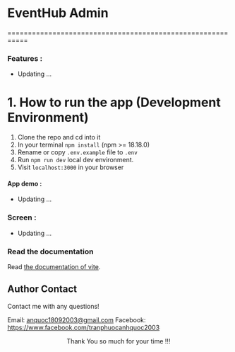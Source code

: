 # EventHub Admin

===========================================================

### Features :

- Updating ...

# 1. How to run the app (Development Environment)

1. Clone the repo and cd into it
2. In your terminal `npm install` (npm >= 18.18.0)
3. Rename or copy `.env.example` file to `.env`
4. Run `npm run dev` local dev environment.
5. Visit `localhost:3000` in your browser

#### App demo :

- Updating ...

### Screen :

- Updating ...

### Read the documentation

Read [the documentation of vite](https://nextjs.org/).

## Author Contact

Contact me with any questions!<br>

Email: anquoc18092003@gmail.com
Facebook: https://www.facebook.com/tranphuocanhquoc2003

<p style="text-align:center">Thank You so much for your time !!!</p>